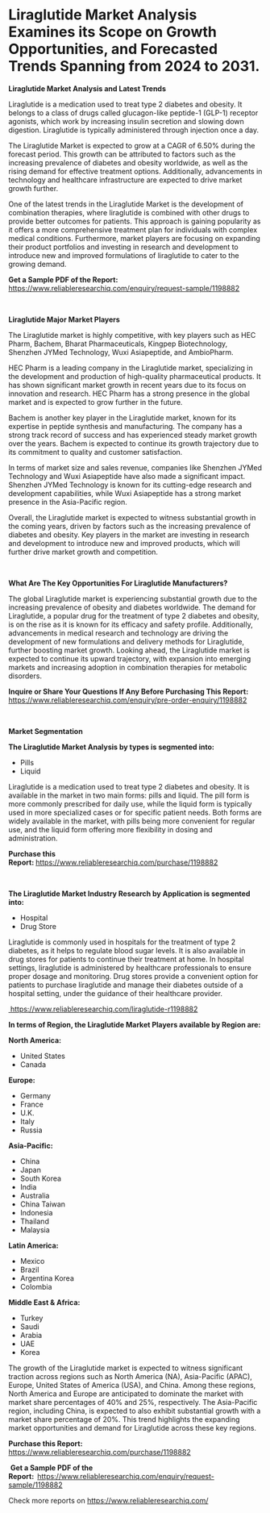 <p><h1>Liraglutide Market Analysis Examines its Scope on Growth Opportunities, and Forecasted Trends Spanning from 2024 to 2031.</h1></p><p><strong>Liraglutide Market Analysis and Latest Trends</strong></p>
<p><p>Liraglutide is a medication used to treat type 2 diabetes and obesity. It belongs to a class of drugs called glucagon-like peptide-1 (GLP-1) receptor agonists, which work by increasing insulin secretion and slowing down digestion. Liraglutide is typically administered through injection once a day.</p><p>The Liraglutide Market is expected to grow at a CAGR of 6.50% during the forecast period. This growth can be attributed to factors such as the increasing prevalence of diabetes and obesity worldwide, as well as the rising demand for effective treatment options. Additionally, advancements in technology and healthcare infrastructure are expected to drive market growth further.</p><p>One of the latest trends in the Liraglutide Market is the development of combination therapies, where liraglutide is combined with other drugs to provide better outcomes for patients. This approach is gaining popularity as it offers a more comprehensive treatment plan for individuals with complex medical conditions. Furthermore, market players are focusing on expanding their product portfolios and investing in research and development to introduce new and improved formulations of liraglutide to cater to the growing demand.</p></p>
<p><strong>Get a Sample PDF of the Report:&nbsp;</strong> <a href="https://www.reliableresearchiq.com/enquiry/request-sample/1198882">https://www.reliableresearchiq.com/enquiry/request-sample/1198882</a></p>
<p>&nbsp;</p>
<p><strong>Liraglutide Major Market Players</strong></p>
<p><p>The Liraglutide market is highly competitive, with key players such as HEC Pharm, Bachem, Bharat Pharmaceuticals, Kingpep Biotechnology, Shenzhen JYMed Technology, Wuxi Asiapeptide, and AmbioPharm. </p><p>HEC Pharm is a leading company in the Liraglutide market, specializing in the development and production of high-quality pharmaceutical products. It has shown significant market growth in recent years due to its focus on innovation and research. HEC Pharm has a strong presence in the global market and is expected to grow further in the future.</p><p>Bachem is another key player in the Liraglutide market, known for its expertise in peptide synthesis and manufacturing. The company has a strong track record of success and has experienced steady market growth over the years. Bachem is expected to continue its growth trajectory due to its commitment to quality and customer satisfaction.</p><p>In terms of market size and sales revenue, companies like Shenzhen JYMed Technology and Wuxi Asiapeptide have also made a significant impact. Shenzhen JYMed Technology is known for its cutting-edge research and development capabilities, while Wuxi Asiapeptide has a strong market presence in the Asia-Pacific region.</p><p>Overall, the Liraglutide market is expected to witness substantial growth in the coming years, driven by factors such as the increasing prevalence of diabetes and obesity. Key players in the market are investing in research and development to introduce new and improved products, which will further drive market growth and competition.</p></p>
<p>&nbsp;</p>
<p><strong>What Are The Key Opportunities For Liraglutide Manufacturers?</strong></p>
<p><p>The global Liraglutide market is experiencing substantial growth due to the increasing prevalence of obesity and diabetes worldwide. The demand for Liraglutide, a popular drug for the treatment of type 2 diabetes and obesity, is on the rise as it is known for its efficacy and safety profile. Additionally, advancements in medical research and technology are driving the development of new formulations and delivery methods for Liraglutide, further boosting market growth. Looking ahead, the Liraglutide market is expected to continue its upward trajectory, with expansion into emerging markets and increasing adoption in combination therapies for metabolic disorders.</p></p>
<p><strong>Inquire or Share Your Questions If Any Before Purchasing This Report:</strong> <a href="https://www.reliableresearchiq.com/enquiry/pre-order-enquiry/1198882">https://www.reliableresearchiq.com/enquiry/pre-order-enquiry/1198882</a></p>
<p>&nbsp;</p>
<p><strong>Market Segmentation</strong></p>
<p><strong>The Liraglutide Market Analysis by types is segmented into:</strong></p>
<p><ul><li>Pills</li><li>Liquid</li></ul></p>
<p><p>Liraglutide is a medication used to treat type 2 diabetes and obesity. It is available in the market in two main forms: pills and liquid. The pill form is more commonly prescribed for daily use, while the liquid form is typically used in more specialized cases or for specific patient needs. Both forms are widely available in the market, with pills being more convenient for regular use, and the liquid form offering more flexibility in dosing and administration.</p></p>
<p><strong>Purchase this Report:&nbsp;</strong><a href="https://www.reliableresearchiq.com/purchase/1198882">https://www.reliableresearchiq.com/purchase/1198882</a></p>
<p>&nbsp;</p>
<p><strong>The Liraglutide Market Industry Research by Application is segmented into:</strong></p>
<p><ul><li>Hospital</li><li>Drug Store</li></ul></p>
<p><p>Liraglutide is commonly used in hospitals for the treatment of type 2 diabetes, as it helps to regulate blood sugar levels. It is also available in drug stores for patients to continue their treatment at home. In hospital settings, liraglutide is administered by healthcare professionals to ensure proper dosage and monitoring. Drug stores provide a convenient option for patients to purchase liraglutide and manage their diabetes outside of a hospital setting, under the guidance of their healthcare provider.</p></p>
<p><a href="https://www.reliableresearchiq.com/liraglutide-r1198882">&nbsp;https://www.reliableresearchiq.com/liraglutide-r1198882</a></p>
<p><strong>In terms of Region, the Liraglutide Market Players available by Region are:</strong></p>
<p>
    <p> <strong> North America: </strong>
        <ul>
            <li>United States</li>
            <li>Canada</li>
        </ul>
        </p> 
    <p> <strong> Europe: </strong>
        <ul>
            <li>Germany</li>
            <li>France</li>
            <li>U.K.</li>
            <li>Italy</li>
            <li>Russia</li>
        </ul>
        </p> 
    <p> <strong> Asia-Pacific: </strong>
        <ul>
            <li>China</li>
            <li>Japan</li>
            <li>South Korea</li>
            <li>India</li>
            <li>Australia</li>
            <li>China Taiwan</li>
            <li>Indonesia</li>
            <li>Thailand</li>
            <li>Malaysia</li>
        </ul>
        </p> 
    <p> <strong> Latin America: </strong>
        <ul>
            <li>Mexico</li>
            <li>Brazil</li>
            <li>Argentina Korea</li>
            <li>Colombia</li>
        </ul>
        </p> 
    <p> <strong> Middle East & Africa: </strong>
        <ul>
            <li>Turkey</li>
            <li>Saudi</li>
            <li>Arabia</li>
            <li>UAE</li>
            <li>Korea</li>
        </ul>
    </p>
    </p>
<p><p>The growth of the Liraglutide market is expected to witness significant traction across regions such as North America (NA), Asia-Pacific (APAC), Europe, United States of America (USA), and China. Among these regions, North America and Europe are anticipated to dominate the market with market share percentages of 40% and 25%, respectively. The Asia-Pacific region, including China, is expected to also exhibit substantial growth with a market share percentage of 20%. This trend highlights the expanding market opportunities and demand for Liraglutide across these key regions.</p></p>
<p><strong>Purchase this Report: </strong><a href="https://www.reliableresearchiq.com/purchase/1198882">https://www.reliableresearchiq.com/purchase/1198882</a></p>
<p>&nbsp;<strong>Get a Sample PDF of the Report:&nbsp;&nbsp;</strong><a href="https://www.reliableresearchiq.com/enquiry/request-sample/1198882">https://www.reliableresearchiq.com/enquiry/request-sample/1198882</a></p>
<p><strong></strong></p>
<p>Check more reports on <a href="https://www.reliableresearchiq.com/">https://www.reliableresearchiq.com/</a></p>